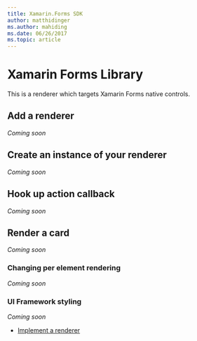 ```yaml
---
title: Xamarin.Forms SDK
author: matthidinger
ms.author: mahiding
ms.date: 06/26/2017
ms.topic: article
---
```


# Xamarin Forms Library
This is a renderer which targets Xamarin Forms native controls.

## Add a renderer
*Coming soon*

## Create an instance of your renderer
*Coming soon*

## Hook up action callback
*Coming soon*

## Render a card

*Coming soon*

### Changing per element rendering
*Coming soon*


### UI Framework styling
*Coming soon*

* [Implement a renderer](../ImplementingRenderer.md) 


